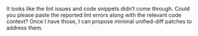 It looks like the lint issues and code snippets didn’t come through. Could you please paste the reported lint errors along with the relevant code context? Once I have those, I can propose minimal unified-diff patches to address them.